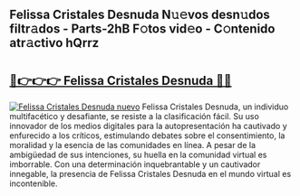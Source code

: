 ## Felissa Cristales Desnuda N𝚞𝚎vos desn𝚞dos filtr𝚊dos - Parts-2hB F𝚘tos vid𝚎o - C𝚘ntenido atr𝚊ctivo hQrrz

# <h2><a href="http://mb7rfrs.tromn.icu/?c=Felissa+Cristales+Desnuda">🔗👉👉👉 Felissa Cristales Desnuda 🔗🔗</a></h2>

[![Felissa Cristales Desnuda nuevo](https://i.imgur.com/pEAQMta.gif)](http://mb7rfrs.tromn.icu/?c=Felissa+Cristales+Desnuda)
Felissa Cristales Desnuda, un individuo multifacético y desafiante, se resiste a la clasificación fácil. Su uso innovador de los medios digitales para la autopresentación ha cautivado y enfurecido a los críticos, estimulando debates sobre el consentimiento, la moralidad y la esencia de las comunidades en línea. A pesar de la ambigüedad de sus intenciones, su huella en la comunidad virtual es imborrable. Con una determinación inquebrantable y un cautivador innegable, la presencia de Felissa Cristales Desnuda en el mundo virtual es incontenible.
